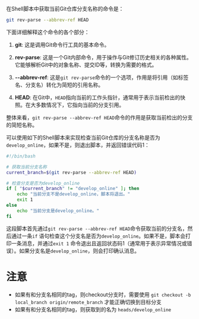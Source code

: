 在Shell脚本中获取当前Git仓库分支名称的命令是：

```bash
git rev-parse --abbrev-ref HEAD
```

下面详细解释这个命令的各个部分：

1. **git**: 这是调用Git命令行工具的基本命令。

2. **rev-parse**: 这是一个Git内部命令，用于操作与Git修订历史相关的各种属性。它能够解析Git中的对象名称、提交ID等，转换为需要的格式。

3. **--abbrev-ref**: 这是`git rev-parse`命令的一个选项，作用是将引用（如标签名、分支名）转化为简短的引用名称。

4. **HEAD**: 在Git中，`HEAD`指向当前的工作头指针，通常用于表示当前检出的快照。在大多数情况下，它指向当前的分支引用。

整体来看，`git rev-parse --abbrev-ref HEAD`命令的作用是获取当前检出的分支的简短名称。

可以使用如下的Shell脚本来实现检查当前Git仓库的分支名称是否为`develop_online`，如果不是，则退出脚本，并返回错误代码1：

```bash
#!/bin/bash

# 获取当前分支名称
current_branch=$(git rev-parse --abbrev-ref HEAD)

# 检查分支是否为develop_online
if [ "$current_branch" != "develop_online" ]; then
    echo "当前分支不是develop_online，脚本将退出。"
    exit 1
else
    echo "当前分支是develop_online。"
fi
```

这段脚本首先通过`git rev-parse --abbrev-ref HEAD`命令获取当前的分支名，然后通过一条`if`
语句检查这个分支名是否为`develop_online`。如果不是，脚本会打印一条消息，并通过`exit 1`
命令退出且返回状态码1（通常用于表示异常情况或错误）。如果分支名是`develop_online`，则会打印确认消息。

# 注意

- 如果有和分支名相同的tag，则checkout分支时，需要使用 `git checkout -b local_branch origin/remote_branch` 才能正确切换到目标分支
- 如果有和分支名相同的tag，则获取到的名为 `heads/develop_online`
